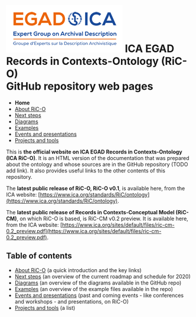 # ![ICA-EGAD logo](images/ICA_Logo_ExpertGroups_EGAD_small.png) ICA EGAD Records in Contexts-Ontology (RiC-O)<br>GitHub repository web pages


* **Home**
* [About RiC-O](about.html)
* [Next steps](next-steps.html)
* [Diagrams](diagrams.html)
* [Examples](examples.html)
* [Events and presentations](events.html)
* [Projects and tools](projects-and-tools.html)

This is **the official website on ICA EGAD Records in Contexts-Ontology (ICA RiC-O)**. It is an HTML version of the documentation that was prepared about the ontology and whose sources are in the GitHub repository (TODO add link). It also provides useful links to the other contents of this repository.

The **latest public release of RiC-O, RiC-O v0.1**, is available here, from the ICA website: [https://www.ica.org/standards/RiC/ontology](https://www.ica.org/standards/RiC/ontology).

The **latest public release of Records in Contexts-Conceptual Model (RiC-CM)**, on which RiC-O is based, is RiC-CM v0.2 preview. It is available here, from the ICA website: [https://www.ica.org/sites/default/files/ric-cm-0.2_preview.pdf](https://www.ica.org/sites/default/files/ric-cm-0.2_preview.pdf).

## Table of contents
* [About RiC-O](about.html) (a quick introduction and the key links)
* [Next steps](next-steps.html) (an overview of the current roadmap and schedule for 2020)
* [Diagrams](diagrams.html) (an overview of the diagrams available in the GitHub repo)
* [Examples](examples.html) (an overview of the example files available in the repo)
* [Events and presentations](events.html) (past and coming events - like conferences and workshops - and presentations, on RiC-O)
* [Projects and tools](projects-and-tools.html) (a list)

